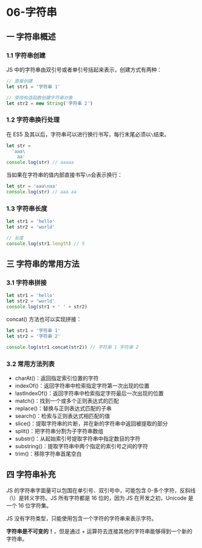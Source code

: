 # 06-字符串

## 一 字符串概述

### 1.1 字符串创建

JS 中的字符串由双引号或者单引号括起来表示，创建方式有两种：

```js
// 直接创建
let str1 = '字符串 1'

// 使用构造函数创建字符串对象
let str2 = new String('字符串 2')
```

### 1.2 字符串换行处理

在 ES5 及其以后，字符串可以进行换行书写，每行末尾必须以`\`结束。

```js
let str =
  'aaa\
    aa'
console.log(str) // aaaaa
```

当如果在字符串的值内部直接书写`\n`会表示换行：

```js
let str = 'aaa\naa'
console.log(str) // aaa aa
```

### 1.3 字符串长度

```js
let str1 = 'hello'
let str2 = 'world'

// 长度
console.log(str1.length) // 5
```

## 三 字符串的常用方法

### 3.1 字符串拼接

```js
let str1 = 'hello'
let str2 = 'world'
console.log(str1 + ' ' + str2)
```

concat() 方法也可以实现拼接：

```js
let str1 = '字符串 1'
let str2 = '字符串 2'

console.log(str1.concat(str2)) // 字符串 1 字符串 2
```

### 3.2 常用方法列表

- charAt()：返回指定索引位置的字符
- indexOf()：返回字符串中检索指定字符第一次出现的位置
- lastIndexOf()：返回字符串中检索指定字符最后一次出现的位置
- match()：找到一个或多个正则表达式的匹配
- replace()：替换与正则表达式匹配的子串
- search()：检索与正则表达式相匹配的值
- slice()：提取字符串的片断，并在新的字符串中返回被提取的部分
- split()：把字符串分割为子字符串数组
- substr()：从起始索引号提取字符串中指定数目的字符
- substring()：提取字符串中两个指定的索引号之间的字符
- trim()：移除字符串首尾空白

## 四 字符串补充

JS 的字符串字面量可以包围在单引号、双引号中，可能包含 0-多个字符，反斜线（\）是转义字符。JS 所有字符都是 16 位的，因为 JS 在开发之初，Unicode 是一个 16 位字符集。

JS 没有字符类型，只能使用包含一个字符的字符串来表示字符。

**字符串是不可变的！**，但是通过 + 运算符去连接其他的字符串能够得到一个新的字符串。
